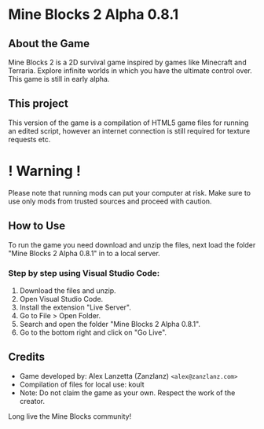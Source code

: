 # Mine Blocks 2 Alpha 0.8.1

## About the Game

Mine Blocks 2 is a 2D survival game inspired by games like Minecraft and Terraria. Explore infinite worlds in which you have the ultimate control over. This game is still in early alpha.

## This project

This version of the game is a compilation of HTML5 game files for running an edited script, however an internet connection is still required for texture requests etc.

# ! Warning !

Please note that running mods can put your computer at risk. Make sure to use only mods from trusted sources and proceed with caution.

## How to Use

To run the game you need download and unzip the files, next load the folder "Mine Blocks 2 Alpha 0.8.1" in to a local server.

### Step by step using Visual Studio Code:

1. Download the files and unzip.
2. Open Visual Studio Code.
3. Install the extension "Live Server".
3. Go to File > Open Folder.
4. Search and open the folder "Mine Blocks 2 Alpha 0.8.1".
5. Go to the bottom right and click on "Go Live".

## Credits

* Game developed by: Alex Lanzetta (Zanzlanz) `<alex@zanzlanz.com>`
* Compilation of files for local use: koult
* Note: Do not claim the game as your own. Respect the work of the creator.

Long live the Mine Blocks community!
